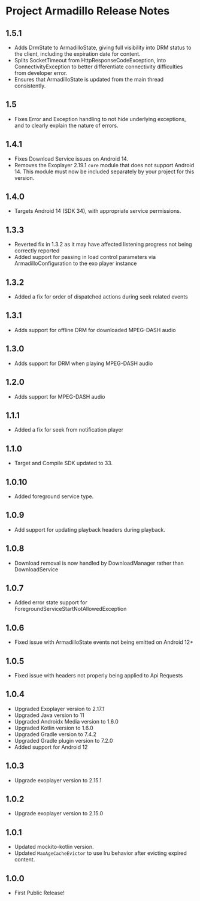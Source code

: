 # Project Armadillo Release Notes

## 1.5.1
- Adds DrmState to ArmadilloState, giving full visibility into DRM status to the client, including the expiration date for content.
- Splits SocketTimeout from HttpResponseCodeException, into ConnectivityException to better differentiate connectivity difficulties from 
  developer error.
- Ensures that ArmadilloState is updated from the main thread consistently.

## 1.5
- Fixes Error and Exception handling to not hide underlying exceptions, and to clearly explain the nature of errors.

## 1.4.1
- Fixes Download Service issues on Android 14. 
- Removes the Exoplayer 2.19.1 `core` module that does not support Android 14. This module must now be included separately by your 
  project for this version.

## 1.4.0
- Targets Android 14 (SDK 34), with appropriate service permissions.

## 1.3.3
- Reverted fix in 1.3.2 as it may have affected listening progress not being correctly reported
- Added support for passing in load control parameters via ArmadilloConfiguration to the exo player instance

## 1.3.2
- Added a fix for order of dispatched actions during seek related events

## 1.3.1
- Adds support for offline DRM for downloaded MPEG-DASH audio

## 1.3.0
- Adds support for DRM when playing MPEG-DASH audio

## 1.2.0
- Adds support for MPEG-DASH audio

## 1.1.1
- Added a fix for seek from notification player

## 1.1.0
- Target and Compile SDK updated to 33.

## 1.0.10
- Added foreground service type.

## 1.0.9
- Add support for updating playback headers during playback.

## 1.0.8
- Download removal is now handled by DownloadManager rather than DownloadService

## 1.0.7
- Added error state support for ForegroundServiceStartNotAllowedException

## 1.0.6
- Fixed issue with ArmadilloState events not being emitted on Android 12+

## 1.0.5
- Fixed issue with headers not properly being applied to Api Requests

## 1.0.4
- Upgraded Exoplayer version to 2.17.1
- Upgraded Java version to 11
- Upgraded Androidx Media version to 1.6.0
- Upgraded Kotlin version to 1.6.0
- Upgraded Gradle version to 7.4.2
- Upgraded Gradle plugin version to 7.2.0
- Added support for Android 12

## 1.0.3
- Upgrade exoplayer version to 2.15.1

## 1.0.2
- Upgrade exoplayer version to 2.15.0

## 1.0.1
- Updated mockito-kotlin version.
- Updated `MaxAgeCacheEvictor` to use lru behavior after evicting expired content.

## 1.0.0
* First Public Release!